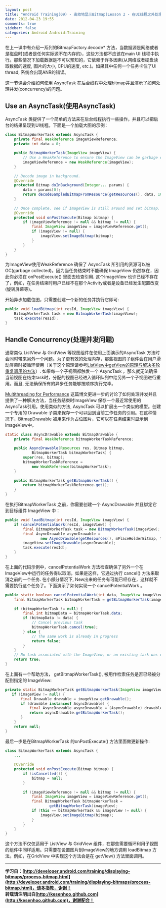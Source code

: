 ```yaml
---
layout: post
title: "Android Training(09) - 高效地显示Bitmap(Lesson 2 - 在UI线程之外处理Bitmaps)"
date: 2012-04-23 19:55
comments: true
sidebar: false
categories: Android Android:Training
---
```


在上一课中有介绍一系列的BitmapFactory.decode* 方法，当数据源是网络或者是磁盘时(或者是任何实际源不在内存的)，这些方法都不应该在main UI 线程中执行。那些情况下加载数据是不可以预知的，它依赖于许多因素(从网络或者硬盘读取数据的速度, 图片的大小, CPU的速度, etc.)。如果其中任何一个任务卡住了UI thread, 系统会出现ANR的错误。

这一节课会介绍如何使用 AsyncTask 在后台线程中处理bitmap并且演示了如何处理并发(concurrency)的问题。

<!-- more -->

## Use an AsyncTask(使用AsyncTask)
AsyncTask 类提供了一个简单的方法来在后台线程执行一些操作，并且可以把后台的结果呈现到UI线程。下面是一个加载大图的示例：
```java
class BitmapWorkerTask extends AsyncTask {  
    private final WeakReference imageViewReference;  
    private int data = 0;  
  
    public BitmapWorkerTask(ImageView imageView) {  
        // Use a WeakReference to ensure the ImageView can be garbage collected  
        imageViewReference = new WeakReference(imageView);  
    }  
  
    // Decode image in background.  
    @Override  
    protected Bitmap doInBackground(Integer... params) {  
        data = params[0];  
        return decodeSampledBitmapFromResource(getResources(), data, 100, 100));  
    }  
  
    // Once complete, see if ImageView is still around and set bitmap.  
    @Override  
    protected void onPostExecute(Bitmap bitmap) {  
        if (imageViewReference != null && bitmap != null) {  
            final ImageView imageView = imageViewReference.get();  
            if (imageView != null) {  
                imageView.setImageBitmap(bitmap);  
            }  
        }  
    }  
}  
```
为ImageView使用WeakReference 确保了 AsyncTask 所引用的资源可以被GC(garbage collected)。因为当任务结束时不能确保 ImageView 仍然存在，因此你必须在 onPostExecute() 里面去检查引用.  这个ImageView 也许已经不存在了，例如，在任务结束时用户已经不在那个Activity或者是设备已经发生配置改变(旋转屏幕等)。

开始异步加载位图，只需要创建一个新的任务并执行它即可:
```java
public void loadBitmap(int resId, ImageView imageView) {  
    BitmapWorkerTask task = new BitmapWorkerTask(imageView);  
    task.execute(resId);  
}  
```

## Handle Concurrency(处理并发问题)
通常类似 ListView 与 GridView 等视图组件在使用上面演示的AsyncTask 方法时会同时带来另外一个问题。为了更有效的处理内存，那些视图的子组件会在用户滑动屏幕时被循环使用（关于这个原理请参考[ListView中getView的原理与解决多轮重复调用的方法](http://blog.csdn.net/kesenhoo/article/details/7196920)）. 如果每一个子视图都触发一个 AsyncTask ，那么就无法确保当前视图在结束task时，分配的视图已经进入循环队列中给另外一个子视图进行重用。而且, 无法确保所有的异步任务能够按顺序执行完毕。

[Multithreading for Performance](http://android-developers.blogspot.com/2010/07/multithreading-for-performance.html) 这篇博文更进一步的讨论了如何处理并发并且提供了一种解决方法，当任务结束时ImageView 保存一个最近常使用的AsyncTask引用。使用类似的方法,  AsyncTask 可以扩展出一个类似的模型。创建一个专用的 Drawable 子类来保存一个可以回到当前工作任务的引用。在这种情况下，BitmapDrawable 被用来作为占位图片，它可以在任务结束时显示到ImageView中。
```java
static class AsyncDrawable extends BitmapDrawable {  
    private final WeakReference bitmapWorkerTaskReference;  
  
    public AsyncDrawable(Resources res, Bitmap bitmap,  
            BitmapWorkerTask bitmapWorkerTask) {  
        super(res, bitmap);  
        bitmapWorkerTaskReference =  
            new WeakReference(bitmapWorkerTask);  
    }  
  
    public BitmapWorkerTask getBitmapWorkerTask() {  
        return bitmapWorkerTaskReference.get();  
    }  
}  
```
在执行BitmapWorkerTask 之前，你需要创建一个 AsyncDrawable 并且绑定它到目标组件 ImageView 中：
```java
public void loadBitmap(int resId, ImageView imageView) {  
    if (cancelPotentialWork(resId, imageView)) {  
        final BitmapWorkerTask task = new BitmapWorkerTask(imageView);  
        final AsyncDrawable asyncDrawable =  
                new AsyncDrawable(getResources(), mPlaceHolderBitmap, task);  
        imageView.setImageDrawable(asyncDrawable);  
        task.execute(resId);  
    }  
}  
```
在上面的代码示例中，cancelPotentialWork 方法检查确保了另外一个在ImageView中运行的任务得以取消。如果是这样，它通过执行 cancel() 方法来取消之前的一个任务. 在小部分情况下, New出来的任务有可能已经存在，这样就不需要执行这个任务了。下面演示了如何实现一个 cancelPotentialWork 。
```java
public static boolean cancelPotentialWork(int data, ImageView imageView) {  
    final BitmapWorkerTask bitmapWorkerTask = getBitmapWorkerTask(imageView);  
  
    if (bitmapWorkerTask != null) {  
        final int bitmapData = bitmapWorkerTask.data;  
        if (bitmapData != data) {  
            // Cancel previous task  
            bitmapWorkerTask.cancel(true);  
        } else {  
            // The same work is already in progress  
            return false;  
        }  
    }  
    // No task associated with the ImageView, or an existing task was cancelled  
    return true;  
}  
```
在上面有一个帮助方法， getBitmapWorkerTask(), 被用作检索任务是否已经被分配到指定的 ImageView:
```java
private static BitmapWorkerTask getBitmapWorkerTask(ImageView imageView) {  
   if (imageView != null) {  
       final Drawable drawable = imageView.getDrawable();  
       if (drawable instanceof AsyncDrawable) {  
           final AsyncDrawable asyncDrawable = (AsyncDrawable) drawable;  
           return asyncDrawable.getBitmapWorkerTask();  
       }  
    }  
    return null;  
}  
```
最后一步是在BitmapWorkerTask 的onPostExecute() 方法里面做更新操作:
```java
class BitmapWorkerTask extends AsyncTask {  
    ...  
  
    @Override  
    protected void onPostExecute(Bitmap bitmap) {  
        if (isCancelled()) {  
            bitmap = null;  
        }  
  
        if (imageViewReference != null && bitmap != null) {  
            final ImageView imageView = imageViewReference.get();  
            final BitmapWorkerTask bitmapWorkerTask =  
                    getBitmapWorkerTask(imageView);  
            if (this == bitmapWorkerTask && imageView != null) {  
                imageView.setImageBitmap(bitmap);  
            }  
        }  
    }  
}  
```
这个方法不仅仅适用于 ListView 与 GridView 组件，在那些需要循环利用子视图的组件中同样适用。只需要在设置图片到ImageView的地方调用 loadBitmap 方法。例如，在GridView 中实现这个方法会是在 getView() 方法里面调用。

***
**学习自：[http://developer.android.com/training/displaying-bitmaps/process-bitmap.html](http://developer.android.com/training/displaying-bitmaps/process-bitmap.html)，请多指教，谢谢！**  
**转载请注明出自[http://kesenhoo.github.com](http://kesenhoo.github.com)，谢谢配合！**






